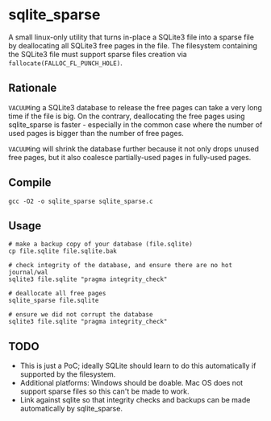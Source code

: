# sqlite_sparse
A small linux-only utility that turns in-place a SQLite3 file
into a sparse file by deallocating all SQLite3 free pages in the
file. The filesystem containing the SQLite3 file must support
sparse files creation via `fallocate(FALLOC_FL_PUNCH_HOLE)`.

## Rationale
`VACUUM`ing a SQLite3 database to release the free pages can take
a very long time if the file is big. On the contrary, deallocating
the free pages using sqlite_sparse is faster - especially in the
common case where the number of used pages is bigger than the number
of free pages.

`VACUUM`ing will shrink the database further because it not only
drops unused free pages, but it also coalesce partially-used pages
in fully-used pages.

## Compile
```
gcc -O2 -o sqlite_sparse sqlite_sparse.c
```

## Usage
```
# make a backup copy of your database (file.sqlite)
cp file.sqlite file.sqlite.bak

# check integrity of the database, and ensure there are no hot journal/wal
sqlite3 file.sqlite "pragma integrity_check"

# deallocate all free pages
sqlite_sparse file.sqlite

# ensure we did not corrupt the database
sqlite3 file.sqlite "pragma integrity_check"
```

## TODO
- This is just a PoC; ideally SQLite should learn to do this automatically if supported by the filesystem.
- Additional platforms: Windows should be doable. Mac OS does not support sparse files so this can't be made to work.
- Link against sqlite so that integrity checks and backups can be made automatically by sqlite_sparse.
